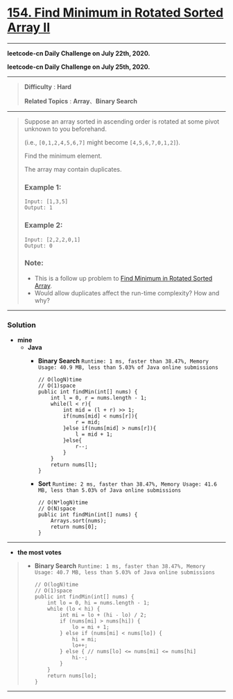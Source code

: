 # [154. Find Minimum in Rotated Sorted Array II](https://leetcode.com/problems/find-minimum-in-rotated-sorted-array-ii/)

---

**leetcode-cn Daily Challenge on July 22th, 2020.**

**leetcode-cn Daily Challenge on July 25th, 2020.**

---

> **Difficulty** : **Hard**
>
> **Related Topics** : **Array**、**Binary Search**

---

> Suppose an array sorted in ascending order is rotated at some pivot unknown to you beforehand.
>
> (i.e.,  `[0,1,2,4,5,6,7]` might become  `[4,5,6,7,0,1,2]`).
>
> Find the minimum element.
>
> The array may contain duplicates.
>
> ### Example 1:
> ```
> Input: [1,3,5]
> Output: 1
> ```
>
> ### Example 2:
> ```
> Input: [2,2,2,0,1]
> Output: 0
> ```
>
> ### Note:
> * This is a follow up problem to [Find Minimum in Rotated Sorted Array](https://github.com/103style/LeetCode/blob/master/Binary%20Search/153.%20Find%20Minimum%20in%20Rotated%20Sorted%20Array.md).
> * Would allow duplicates affect the run-time complexity? How and why?

---

### Solution
* **mine**
  * **Java**
    * **Binary Search** `Runtime: 1 ms, faster than 38.47%, Memory Usage: 40.9 MB, less than 5.03% of Java online submissions`
      ```
      // O(logN)time
      // O(1)space
      public int findMin(int[] nums) {
          int l = 0, r = nums.length - 1;
          while(l < r){
              int mid = (l + r) >> 1;
              if(nums[mid] < nums[r]){
                  r = mid;
              }else if(nums[mid] > nums[r]){
                  l = mid + 1;
              }else{
                  r--;
              }
          }
          return nums[l];
      }
      ```
      
    * **Sort** `Runtime: 2 ms, faster than 38.47%, Memory Usage: 41.6 MB, less than 5.03% of Java online submissions`
      ```
      // O(N*logN)time
      // O(N)space
      public int findMin(int[] nums) {
          Arrays.sort(nums);
          return nums[0];
      }
      ```

---

* **the most votes**
>  * **Binary Search** `Runtime: 1 ms, faster than 38.47%, Memory Usage: 40.7 MB, less than 5.03% of Java online submissions`
>    ```
>    // O(logN)time
>    // O(1)space
>    public int findMin(int[] nums) {
>        int lo = 0, hi = nums.length - 1;
>        while (lo < hi) {
>            int mi = lo + (hi - lo) / 2;
>            if (nums[mi] > nums[hi]) {
>                lo = mi + 1;
>            } else if (nums[mi] < nums[lo]) {
>                hi = mi;
>                lo++;
>            } else { // nums[lo] <= nums[mi] <= nums[hi] 
>                hi--;
>            }
>        }
>        return nums[lo];
>    }
>    ```

---
